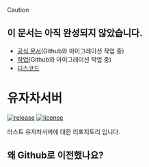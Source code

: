 > [!Caution]
> ## 이 문서는 아직 완성되지 않았습니다.
> * [공식 문서](https://everee.gitbook.io/yujachaserver)(Github와 마이그레이션 작업 중)
> * [작업](https://everee.notion.site/85edcce4d44c45fbba28e93883bff801)(Github와 마이그레이션 작업 중)
> * [디스코드](https://discord.gg/gQRXVp6z8Y)
# 유자차서버
[![release](https://img.shields.io/github/release/MadeByPP/yujachaserver/all.svg)](https://github.com/MadeByPP/yujachaserver/releases)
[![license](https://img.shields.io/badge/license-MIT%20License%202.0-blueviolet)](https://github.com/MadeByPP/yujachaserver?tab=MIT-1-ov-file#readme)

러스트 유자차서버에 대한 리포지토리 입니다.
## 왜 Github로 이전했나요?
